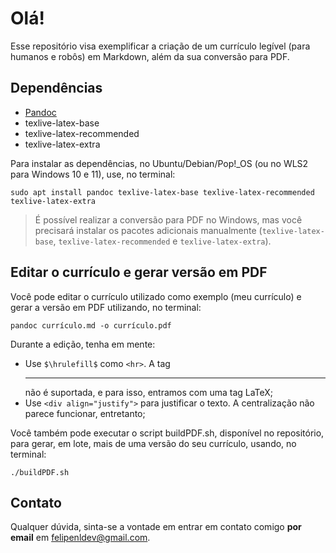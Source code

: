 # Olá!



Esse repositório visa exemplificar a criação de um currículo legível (para humanos e robôs) em Markdown, além da sua conversão para PDF.

## Dependências

* [Pandoc](https://pandoc.org/)
* texlive-latex-base
* texlive-latex-recommended 
* texlive-latex-extra

Para instalar as dependências, no Ubuntu/Debian/Pop!_OS (ou no WLS2 para Windows 10 e 11), use, no terminal:

```shell
sudo apt install pandoc texlive-latex-base texlive-latex-recommended texlive-latex-extra
```

> É possível realizar a conversão para PDF no Windows, mas você precisará instalar os pacotes adicionais manualmente (`texlive-latex-base`, `texlive-latex-recommended` e `texlive-latex-extra`).
  
## Editar o currículo e gerar versão em PDF

Você pode editar o currículo utilizado como exemplo (meu currículo) e gerar a versão em PDF utilizando, no terminal:

```shell
pandoc currículo.md -o currículo.pdf
```

Durante a edição, tenha em mente:

* Use `$\hrulefill$` como `<hr>`. A tag <hr> não é suportada, e para isso, entramos com uma tag LaTeX;
* Use `<div align="justify">` para justificar o texto. A centralização não parece funcionar, entretanto;

Você também pode executar o script buildPDF.sh, disponível no repositório, para gerar, em lote, mais de uma versão do seu currículo, usando, no terminal:

```shell
./buildPDF.sh
```

## Contato

Qualquer dúvida, sinta-se a vontade em entrar em contato comigo **por email** em felipenldev@gmail.com.
  
</div>
